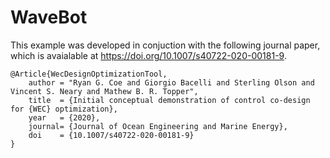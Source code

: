 # WaveBot

This example was developed in conjuction with the following journal paper, which is avaialable at <https://doi.org/10.1007/s40722-020-00181-9>.

```
@Article{WecDesignOptimizationTool,
	author = "Ryan G. Coe and Giorgio Bacelli and Sterling Olson and Vincent S. Neary and Mathew B. R. Topper",
  	title  = {Initial conceptual demonstration of control co-design for {WEC} optimization},
  	year   = {2020},
  	journal= {Journal of Ocean Engineering and Marine Energy},
  	doi    = {10.1007/s40722-020-00181-9}
}
```
